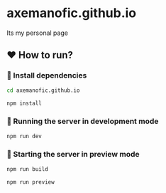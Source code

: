 axemanofic.github.io
====
Its my personal page


## :heart: How to run?

### :rocket: Install dependencies
```bash
cd axemanofic.github.io

npm install
```

### :rocket: Running the server in development mode

```bash
npm run dev
```

### :rocket: Starting the server in preview mode

```bash
npm run build

npm run preview
```
